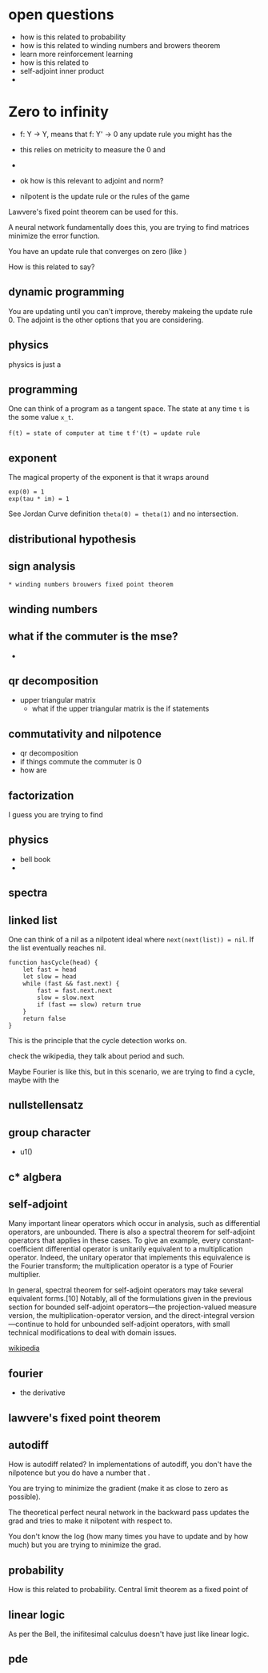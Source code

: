 # open questions
* how is this related to probability
* how is this related to winding numbers and browers theorem
* learn more reinforcement learning
* how is this related to
* self-adjoint inner product
* 


# Zero to infinity


* f: Y -> Y, means that f: Y' -> 0 any update rule you might has the

* this relies on metricity to measure the 0 and

*

* ok how is this relevant to adjoint and norm?
* nilpotent is the update rule or the rules of the game


Lawvere's fixed point theorem can be used for this.

A neural network fundamentally does this, you are trying to find matrices minimize the error function.

You have an update rule that converges on zero (like )

How is this related to say?

## dynamic programming
You are updating until you can't improve, thereby makeing the update rule 0.
The adjoint is the other options that you are considering.


## physics
physics is just a

## programming
One can think of a program as a tangent space.
The state at any time `t` is the some value `x_t`.

`f(t) = state of computer at time t`
`f'(t) = update rule`

## exponent
The magical property of the exponent is that it wraps around

```
exp(0) = 1
exp(tau * im) = 1
```

See Jordan Curve definition `theta(0) = theta(1)` and no intersection.

## distributional hypothesis


## sign analysis
    * winding numbers brouwers fixed point theorem

## winding numbers


## what if the commuter is the mse?
*

## qr decomposition
* upper triangular matrix
    * what if the upper triangular matrix is the if statements

## commutativity and nilpotence
* qr decomposition
* if things commute the commuter is 0
* how are

## factorization
I guess you are trying to find

## physics

- bell book
-

## spectra

## linked list

One can think of a nil as a nilpotent ideal where `next(next(list)) = nil`. If the list eventually reaches nil.


```
function hasCycle(head) {
    let fast = head
    let slow = head
    while (fast && fast.next) {
        fast = fast.next.next
        slow = slow.next
        if (fast == slow) return true
    }
    return false
}
```

This is the principle that the cycle detection works on.
<!-- The lenght of the list is then  -->
check the wikipedia, they talk about period and such.

Maybe Fourier is like this, but in this scenario, we are trying to find a cycle,
maybe with the

## nullstellensatz

## group character
* u1()

## c* algbera

## self-adjoint
Many important linear operators which occur in analysis, such as differential operators, are unbounded. There is also a spectral theorem for self-adjoint operators that applies in these cases. To give an example, every constant-coefficient differential operator is unitarily equivalent to a multiplication operator. Indeed, the unitary operator that implements this equivalence is the Fourier transform; the multiplication operator is a type of Fourier multiplier.

In general, spectral theorem for self-adjoint operators may take several equivalent forms.[10] Notably, all of the formulations given in the previous section for bounded self-adjoint operators—the projection-valued measure version, the multiplication-operator version, and the direct-integral version—continue to hold for unbounded self-adjoint operators, with small technical modifications to deal with domain issues.

[wikipedia](https://en.wikipedia.org/wiki/Spectral_theorem#General_self-adjoint_operators)

## fourier
* the derivative

## lawvere's fixed point theorem


## autodiff
How is autodiff related?
In implementations of autodiff, you don't have the nilpotence but you do have a number that .

You are trying to minimize the gradient (make it as close to zero as possible).

The theoretical perfect neural network in the backward pass updates the grad and tries to make it nilpotent with respect to.


You don't know the log (how many times you have to update and by how much) but you are trying to
minimize the grad.

## probability
How is this related to probability.
Central limit theorem as a fixed point of

## linear logic

As per the Bell, the inifitesimal calculus doesn't have just like linear logic.

## pde

